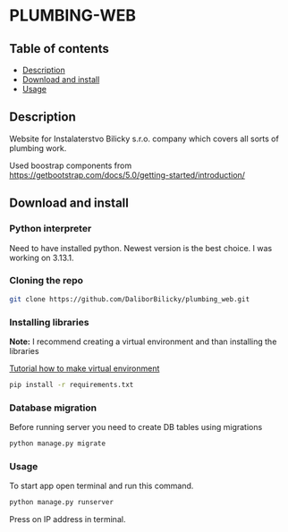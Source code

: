 # PLUMBING-WEB

## Table of contents

-   [Description](#description)
-   [Download and install](#download-and-install)
-   [Usage](#usage)

## Description

Website for Instalaterstvo Bilicky s.r.o. company which covers all sorts of plumbing work.

Used boostrap components from https://getbootstrap.com/docs/5.0/getting-started/introduction/

## Download and install

### Python interpreter

Need to have installed python. Newest version is the best choice. I was working
on 3.13.1.

### Cloning the repo

```bash
git clone https://github.com/DaliborBilicky/plumbing_web.git
```

### Installing libraries

**Note:** I recommend creating a virtual environment and than installing the
libraries

[Tutorial how to make virtual environment](https://docs.python.org/3/tutorial/venv.html)

```bash
pip install -r requirements.txt
```

### Database migration

Before running server you need to create DB tables using migrations

```bash
python manage.py migrate
```

### Usage

To start app open terminal and run this command.

```bash
python manage.py runserver
```

Press on IP address in terminal.
